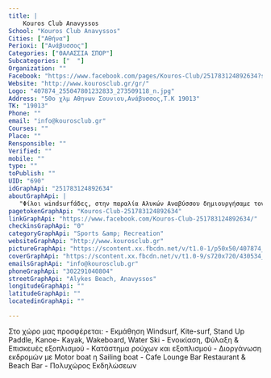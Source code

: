 ```yaml
---
title: |
    Kouros Club Anavyssos
School: "Kouros Club Anavyssos"
Cities: ["Αθήνα"]
Perioxi: ["Ανάβυσσος"]
Categories: ["ΘΑΛΑΣΣΙΑ ΣΠΟΡ"]
Subcategories: ["  "]
Organization: ""
Facebook: "https://www.facebook.com/pages/Kouros-Club/251783124892634?sk=timeline"
Website: "http://www.kourosclub.gr/gr/"
Logo: "407874_255047801232833_273509118_n.jpg"
Address: "50ο χλμ Αθηνων Σουνιου,Ανάβυσσος,Τ.Κ 19013"
TK: "19013"
Phone: ""
email: "info@kourosclub.gr"
Courses: ""
Place: ""
Rensponsible: ""
Verified: ""
mobile: ""
type: ""
toPublish: ""
UID: "690"
idGraphApi: "251783124892634"
aboutGraphApi: | 
   "Φίλοι windsurfάδες, στην παραλία Αλυκών Αναβύσσου δημιουργήσαμε τον ιδανικότερο χώρο για εμάς τους σερφάδες"
pagetokenGraphApi: "Kouros-Club-251783124892634"
linkGraphApi: "https://www.facebook.com/Kouros-Club-251783124892634/"
checkinsGraphApi: "0"
categoryGraphApi: "Sports &amp; Recreation"
websiteGraphApi: "http://www.kourosclub.gr"
pictureGraphApi: "https://scontent.xx.fbcdn.net/v/t1.0-1/p50x50/407874_255047801232833_273509118_n.jpg?oh=9fbce857697ed7e1b6ada2b054f42ce8&amp;oe=5B4204C6"
coverGraphApi: "https://scontent.xx.fbcdn.net/v/t1.0-9/s720x720/430534_281399288597684_2080357335_n.jpg?oh=8aa3f979638d23802030c70249a20455&amp;oe=5B030D95"
emailsGraphApi: "info@kourosclub.gr"
phoneGraphApi: "302291040804"
streetGraphApi: "Alykes Beach, Anavyssos"
longitudeGraphApi: ""
latitudeGraphApi: ""
locatedinGraphApi: ""

---
```


Στο χώρο μας προσφέρεται: - Εκμάθηση Windsurf, Kite-surf, Stand Up Paddle, Kanoe- Kayak, Wakeboard, Water Ski - Ενοικίαση, Φύλαξη &amp; Επισκευές εξοπλισμού - Κατάστημα ρούχων και εξοπλισμού - Διοργάνωση εκδρομών με Μotor boat η Sailing boat - Cafe Lounge Βar Restaurant &amp; Beach Bar - Πολυχώρος Εκδηλώσεων

